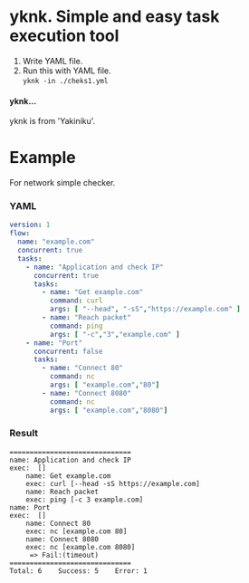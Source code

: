 # yknk. Simple and easy task execution tool


1. Write YAML file.
1. Run this with YAML file.  
`yknk -in ./cheks1.yml`

#### yknk...
yknk is from 'Yakiniku'.

# Example
For network simple checker.

### YAML
```yaml
version: 1
flow:
  name: "example.com"
  concurrent: true
  tasks:
    - name: "Application and check IP"
      concurrent: true
      tasks:
        - name: "Get example.com"
          command: curl
          args: [ "--head", "-sS","https://example.com" ]
        - name: "Reach packet"
          command: ping
          args: [ "-c","3","example.com" ]
    - name: "Port"
      concurrent: false
      tasks:
        - name: "Connect 80"
          command: nc
          args: [ "example.com","80"]
        - name: "Connect 8080"
          command: nc
          args: [ "example.com","8080"]
```

### Result
```
==============================
name: Application and check IP
exec:  []
    name: Get example.com
    exec: curl [--head -sS https://example.com]
    name: Reach packet
    exec: ping [-c 3 example.com]
name: Port
exec:  []
    name: Connect 80
    exec: nc [example.com 80]
    name: Connect 8080
    exec: nc [example.com 8080]
     => Fail:(timeout)
==============================
Total: 6    Success: 5    Error: 1
```
